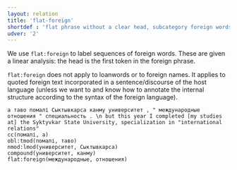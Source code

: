 ```yaml
---
layout: relation
title: 'flat-foreign'
shortdef : 'flat phrase without a clear head, subcategory foreign words'
udver: '2'
---
```


We use `flat:foreign` to label sequences of foreign words. These are given a linear analysis: the head is the first token in the foreign phrase.

`flat:foreign` does not apply to loanwords or to foreign names. It applies to quoted foreign text incorporated in a sentence/discourse of the host language (unless we want to and know how to annotate the internal structure according to the syntax of the foreign language).


~~~ sdparse
а таво помалі Сыктывкарса канму университет , " международные отношения " специальность . \n but this year I completed [my studies at] the Syktyvkar State University, specialization in "international relations" 
cc(помалі, а)
obl:tmod(помалі, таво)
nmod:lmod(университет, Сыктывкарса)
compound(университет, канму)
flat:foreign(международные, отношения)
~~~

<!-- Interlanguage links updated Čt lis 12 09:43:26 CET 2020 -->
